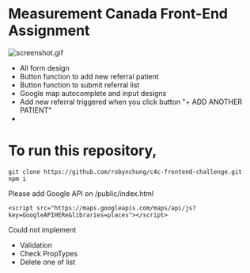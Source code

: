 
# Measurement Canada Front-End Assignment

![screenshot.gif](https://github.com/robynchung/c4c-frontend-challenge/blob/master/screenshot.gif?raw=true)

- All form design
- Button function to add new referral patient
- Button function to submit referral list
- Google map autocomplete and input designs
- Add new referral triggered when you click button "+ ADD ANOTHER PATIENT"
- 

# To run this repository,
    git clone https://github.com/robynchung/c4c-frontend-challenge.git
    npm i 
    


Please add Google API on /public/index.html

    <script src="https://maps.googleapis.com/maps/api/js?key=GoogleAPIHERe&libraries=places"></script>

Could not implement 

- Validation
- Check PropTypes
- Delete one of list
